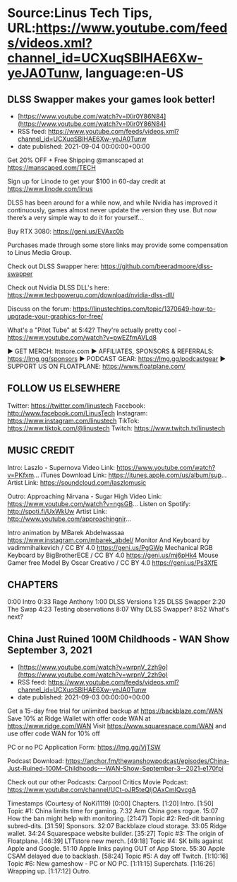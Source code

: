 # Source:Linus Tech Tips, URL:https://www.youtube.com/feeds/videos.xml?channel_id=UCXuqSBlHAE6Xw-yeJA0Tunw, language:en-US

## DLSS Swapper makes your games look better!
 - [https://www.youtube.com/watch?v=IXir0Y86N84](https://www.youtube.com/watch?v=IXir0Y86N84)
 - RSS feed: https://www.youtube.com/feeds/videos.xml?channel_id=UCXuqSBlHAE6Xw-yeJA0Tunw
 - date published: 2021-09-04 00:00:00+00:00

Get 20% OFF + Free Shipping @manscaped at https://manscaped.com/TECH

Sign up for Linode to get your $100 in 60-day credit at https://www.linode.com/linus

DLSS has been around for a while now, and while Nvidia has improved it continuously, games almost never update the version they use. But now there’s a very simple way to do it for yourself…

Buy RTX 3080: https://geni.us/EVAxc0b

Purchases made through some store links may provide some compensation to Linus Media Group.

Check out DLSS Swapper here: https://github.com/beeradmoore/dlss-swapper

Check out Nvidia DLSS DLL's here: https://www.techpowerup.com/download/nvidia-dlss-dll/

Discuss on the forum: https://linustechtips.com/topic/1370649-how-to-upgrade-your-graphics-for-free/

What's a "Pitot Tube" at 5:42? They're actually pretty cool - https://www.youtube.com/watch?v=pwEZfmAVLd8 

► GET MERCH: lttstore.com
► AFFILIATES, SPONSORS & REFERRALS: https://lmg.gg/sponsors
► PODCAST GEAR: https://lmg.gg/podcastgear
► SUPPORT US ON FLOATPLANE: https://www.floatplane.com/

FOLLOW US ELSEWHERE
---------------------------------------------------  
Twitter: https://twitter.com/linustech
Facebook: http://www.facebook.com/LinusTech
Instagram: https://www.instagram.com/linustech
TikTok: https://www.tiktok.com/@linustech
Twitch: https://www.twitch.tv/linustech

MUSIC CREDIT
---------------------------------------------------
Intro: Laszlo - Supernova
Video Link: https://www.youtube.com/watch?v=PKfxm...
iTunes Download Link: https://itunes.apple.com/us/album/sup...
Artist Link: https://soundcloud.com/laszlomusic

Outro: Approaching Nirvana - Sugar High
Video Link: https://www.youtube.com/watch?v=ngsGB...
Listen on Spotify: http://spoti.fi/UxWkUw
Artist Link: http://www.youtube.com/approachingnir...

Intro animation by MBarek Abdelwassaa https://www.instagram.com/mbarek_abdel/
Monitor And Keyboard by vadimmihalkevich / CC BY 4.0  https://geni.us/PgGWp
Mechanical RGB Keyboard by BigBrotherECE / CC BY 4.0 https://geni.us/mj6pHk4
Mouse Gamer free Model By Oscar Creativo / CC BY 4.0 https://geni.us/Ps3XfE

CHAPTERS
---------------------------------------------------  
0:00 Intro
0:33 Rage Anthony
1:00 DLSS Versions
1:25 DLSS Swapper
2:20 The Swap
4:23 Testing observations
8:07 Why DLSS Swapper?
8:52 What's next?

## China Just Ruined 100M Childhoods - WAN Show September 3, 2021
 - [https://www.youtube.com/watch?v=wrpnV_2zh9o](https://www.youtube.com/watch?v=wrpnV_2zh9o)
 - RSS feed: https://www.youtube.com/feeds/videos.xml?channel_id=UCXuqSBlHAE6Xw-yeJA0Tunw
 - date published: 2021-09-03 00:00:00+00:00

Get a 15-day free trial for unlimited backup at https://backblaze.com/WAN
Save 10% at Ridge Wallet with offer code WAN at https://www.ridge.com/WAN
Visit https://www.squarespace.com/WAN and use offer code WAN for 10% off

PC or no PC Application Form: https://lmg.gg/VjTSW

Podcast Download: https://anchor.fm/thewanshowpodcast/episodes/China-Just-Ruined-100M-Childhoods---WAN-Show-September-3--2021-e170fpi

Check out our other Podcasts:
Carpool Critics Movie Podcast: https://www.youtube.com/channel/UCt-oJR5teQIjOAxCmIQvcgA

Timestamps (Courtesy of NoKi1119)
[0:00] Chapters.
[1:20] Intro.
[1:50] Topic #1: China limits time for gaming.
    7:32 Arm China goes rogue.
    15:07 How the ban might help with monitoring.
[21:47] Topic #2: Red-dit banning subred-dits.
[31:59] Sponsors.
    32:07 Backblaze cloud storage.
    33:05 Ridge wallet.
    34:24 Squarespace website builder.
[35:27] Topic #3: The origin of Floatplane.
[46:39] LTTstore new merch.
[49:18] Topic #4: SK bills against Apple and Google.
    51:10 Apple links paying OUT of App Store.
    55:30 Apple CSAM delayed due to backlash.
[58:24] Topic #5: A day off Twitch.
[1:10:16] Topic #6: New gameshow - PC or NO PC.
[1:11:15] Superchats.
[1:16:26] Wrapping up.
[1:17:12] Outro.

